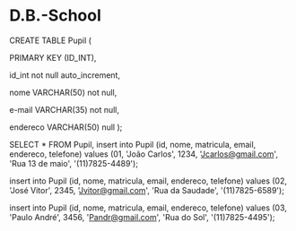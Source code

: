 # D.B.-School

CREATE TABLE Pupil (

PRIMARY KEY (ID_INT),

id_int not null auto_increment,

nome VARCHAR(50) not null,

e-mail VARCHAR(35) not null,

endereco VARCHAR(50) null
);

SELECT * FROM Pupil,
insert into Pupil (id, nome, matricula, email, endereco, telefone) values
(01, 'João Carlos', 1234, 'Jcarlos@gmail.com', 'Rua 13 de maio', '(11)7825-4489');

insert into Pupil (id, nome, matricula, email, endereco, telefone) values
(02, 'José Vitor', 2345, 'Jvitor@gmail.com', 'Rua da Saudade', '(11)7825-6589');

insert into Pupil (id, nome, matricula, email, endereco, telefone) values
(03, 'Paulo André', 3456, 'Pandr@gmail.com', 'Rua do Sol', '(11)7825-4495');

